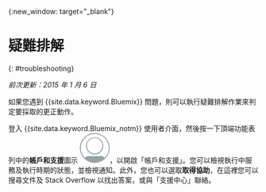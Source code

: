 {:new_window: target="_blank"}



# 疑難排解
{: #troubleshooting}

*前次更新：2015 年 1 月 6 日*

如果您遇到 {{site.data.keyword.Bluemix}} 問題，則可以執行疑難排解作業來判定要採取的更正動作。

登入 {{site.data.keyword.Bluemix_notm}} 使用者介面，然後按一下頂端功能表列中的**帳戶和支援**圖示 ![帳戶和支援](images/account_support.svg)，以開啟「帳戶和支援」。您可以檢視執行中服務及執行時期的狀態，並檢視通知。此外，您也可以選取**取得協助**，在這裡您可以搜尋文件及 Stack Overflow 以找出答案，或與「支援中心」聯絡。
